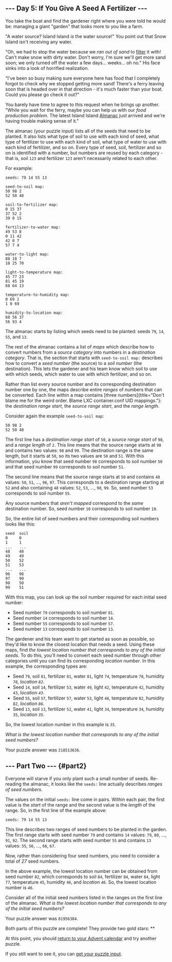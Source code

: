 ## \-\-- Day 5: If You Give A Seed A Fertilizer \-\--

You take the boat and find the gardener right where you were told he
would be: managing a giant \"garden\" that looks more to you like a
farm.

\"A water source? Island Island *is* the water source!\" You point out
that Snow Island isn\'t receiving any water.

\"Oh, we had to stop the water because we *ran out of sand* to
[filter](https://en.wikipedia.org/wiki/Sand_filter) it
with! Can\'t make snow with dirty water. Don\'t worry, I\'m sure we\'ll
get more sand soon; we only turned off the water a few days\...
weeks\... oh no.\" His face sinks into a look of horrified realization.

\"I\'ve been so busy making sure everyone here has food that I
completely forgot to check why we stopped getting more sand! There\'s a
ferry leaving soon that is headed over in that direction - it\'s much
faster than your boat. Could you please go check it out?\"

You barely have time to agree to this request when he brings up another.
\"While you wait for the ferry, maybe you can help us with our *food
production problem*. The latest Island Island
[Almanac](https://en.wikipedia.org/wiki/Almanac) just
arrived and we\'re having trouble making sense of it.\"

The almanac (your puzzle input) lists all of the seeds that need to be
planted. It also lists what type of soil to use with each kind of seed,
what type of fertilizer to use with each kind of soil, what type of
water to use with each kind of fertilizer, and so on. Every type of
seed, soil, fertilizer and so on is identified with a number, but
numbers are reused by each category - that is, soil `123` and fertilizer
`123` aren\'t necessarily related to each other.

For example:

    seeds: 79 14 55 13

    seed-to-soil map:
    50 98 2
    52 50 48

    soil-to-fertilizer map:
    0 15 37
    37 52 2
    39 0 15

    fertilizer-to-water map:
    49 53 8
    0 11 42
    42 0 7
    57 7 4

    water-to-light map:
    88 18 7
    18 25 70

    light-to-temperature map:
    45 77 23
    81 45 19
    68 64 13

    temperature-to-humidity map:
    0 69 1
    1 0 69

    humidity-to-location map:
    60 56 37
    56 93 4

The almanac starts by listing which seeds need to be planted: seeds
`79`, `14`, `55`, and `13`.

The rest of the almanac contains a list of *maps* which describe how to
convert numbers from a *source category* into numbers in a *destination
category*. That is, the section that starts with `seed-to-soil map:`
describes how to convert a *seed number* (the source) to a *soil number*
(the destination). This lets the gardener and his team know which soil
to use with which seeds, which water to use with which fertilizer, and
so on.

Rather than list every source number and its corresponding destination
number one by one, the maps describe entire *ranges* of numbers that can
be converted. Each line within a map contains [three
numbers]{title="Don't blame me for the weird order. Blame LXC container.conf UID mappings."}:
the *destination range start*, the *source range start*, and the *range
length*.

Consider again the example `seed-to-soil map`:

    50 98 2
    52 50 48

The first line has a *destination range start* of `50`, a *source range
start* of `98`, and a *range length* of `2`. This line means that the
source range starts at `98` and contains two values: `98` and `99`. The
destination range is the same length, but it starts at `50`, so its two
values are `50` and `51`. With this information, you know that seed
number `98` corresponds to soil number `50` and that seed number `99`
corresponds to soil number `51`.

The second line means that the source range starts at `50` and contains
`48` values: `50`, `51`, \..., `96`, `97`. This corresponds to a
destination range starting at `52` and also containing `48` values:
`52`, `53`, \..., `98`, `99`. So, seed number `53` corresponds to soil
number `55`.

Any source numbers that *aren\'t mapped* correspond to the *same*
destination number. So, seed number `10` corresponds to soil number
`10`.

So, the entire list of seed numbers and their corresponding soil numbers
looks like this:

    seed  soil
    0     0
    1     1
    ...   ...
    48    48
    49    49
    50    52
    51    53
    ...   ...
    96    98
    97    99
    98    50
    99    51

With this map, you can look up the soil number required for each initial
seed number:

-   Seed number `79` corresponds to soil number `81`.
-   Seed number `14` corresponds to soil number `14`.
-   Seed number `55` corresponds to soil number `57`.
-   Seed number `13` corresponds to soil number `13`.

The gardener and his team want to get started as soon as possible, so
they\'d like to know the closest location that needs a seed. Using these
maps, find *the lowest location number that corresponds to any of the
initial seeds*. To do this, you\'ll need to convert each seed number
through other categories until you can find its corresponding *location
number*. In this example, the corresponding types are:

-   Seed `79`, soil `81`, fertilizer `81`, water `81`, light `74`,
    temperature `78`, humidity `78`, *location `82`*.
-   Seed `14`, soil `14`, fertilizer `53`, water `49`, light `42`,
    temperature `42`, humidity `43`, *location `43`*.
-   Seed `55`, soil `57`, fertilizer `57`, water `53`, light `46`,
    temperature `82`, humidity `82`, *location `86`*.
-   Seed `13`, soil `13`, fertilizer `52`, water `41`, light `34`,
    temperature `34`, humidity `35`, *location `35`*.

So, the lowest location number in this example is *`35`*.

*What is the lowest location number that corresponds to any of the
initial seed numbers?*

Your puzzle answer was `218513636`.

## \-\-- Part Two \-\-- {#part2}

Everyone will starve if you only plant such a small number of seeds.
Re-reading the almanac, it looks like the `seeds:` line actually
describes *ranges of seed numbers*.

The values on the initial `seeds:` line come in pairs. Within each pair,
the first value is the *start* of the range and the second value is the
*length* of the range. So, in the first line of the example above:

    seeds: 79 14 55 13

This line describes two ranges of seed numbers to be planted in the
garden. The first range starts with seed number `79` and contains `14`
values: `79`, `80`, \..., `91`, `92`. The second range starts with seed
number `55` and contains `13` values: `55`, `56`, \..., `66`, `67`.

Now, rather than considering four seed numbers, you need to consider a
total of *27* seed numbers.

In the above example, the lowest location number can be obtained from
seed number `82`, which corresponds to soil `84`, fertilizer `84`, water
`84`, light `77`, temperature `45`, humidity `46`, and *location `46`*.
So, the lowest location number is *`46`*.

Consider all of the initial seed numbers listed in the ranges on the
first line of the almanac. *What is the lowest location number that
corresponds to any of the initial seed numbers?*

Your puzzle answer was `81956384`.

Both parts of this puzzle are complete! They provide two gold stars:
\*\*

At this point, you should [return to your Advent calendar](/2023) and
try another puzzle.

If you still want to see it, you can [get your puzzle
input](5/input).
